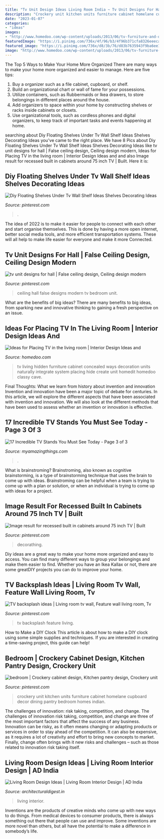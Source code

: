 ```yaml
---
title: "Tv Unit Design Ideas Living Room India ~ Tv Unit Designs For Hall"
description: "Crockery unit kitchen units furniture cabinet homelane cupboard decor dining pantry bedroom homes indian"
date: "2023-01-07"
categories:
- "ideas"
images:
- "http://www.homedoo.com/wp-content/uploads/2013/06/tv-furniture-and-decoration-10.jpg"
featuredImage: "https://i.pinimg.com/736x/4f/96/b3/4f96b371cfa8326eeeca5bc25bacf9ab.jpg"
featured_image: "https://i.pinimg.com/736x/d8/3b/76/d83b7635943f9ba6ee1267350bad6b1a.jpg"
image: "http://www.homedoo.com/wp-content/uploads/2013/06/tv-furniture-and-decoration-10.jpg"
---
```



The Top 5 Ways to Make Your Home More Organized
There are many ways to make your home more organized and easier to manage. Here are five tips: 
1. Buy a organizer such as a file cabinet, cupboard, or shelf. 
2. Build an organizational chart or wall of fame for your possessions. 
3. Utilize containers, such as Rubbermaids or Ikea drawers, to store belongings in different places around the house. 
4. Add organizers to space within your home by constructing shelves or racks inside cabinets or closets. 
5. Use organizational tools, such as cordless phones and digital organizers, to keep track of important tasks and events happening at home.

	

		
searching about Diy Floating Shelves Under Tv Wall Shelf Ideas Shelves Decorating Ideas you've came to the right place. We have 8 Pics about Diy Floating Shelves Under Tv Wall Shelf Ideas Shelves Decorating Ideas like tv unit designs for hall | False ceiling design, Ceiling design modern, Ideas for Placing TV in the living room | Interior Design Ideas and and also Image result for recessed built in cabinets around 75 inch TV | Built. Here it is:
		
    
## Diy Floating Shelves Under Tv Wall Shelf Ideas Shelves Decorating Ideas

<img loading=lazy src="https://i.pinimg.com/736x/19/9c/64/199c648f03fe8c1d567a94611e06fe9b.jpg" onerror="this.onerror=null;this.src='https://tse2.mm.bing.net/th?id=OIP.51B_Zm8YpPshblN3HoOHeQHaJ4&amp;pid=15.1';" alt="Diy Floating Shelves Under Tv Wall Shelf Ideas Shelves Decorating Ideas">

_Source: pinterest.com_

>. 

	

The idea of 2022 is to make it easier for people to connect with each other and start organise themselves. This is done by having a more open internet, better social media tools, and more efficient transportation systems. These will all help to make life easier for everyone and make it more Connected.

    
## Tv Unit Designs For Hall | False Ceiling Design, Ceiling Design Modern

<img loading=lazy src="https://i.pinimg.com/736x/78/0c/b6/780cb61b4629a01f20a98e21b98deee6.jpg" onerror="this.onerror=null;this.src='https://tse4.mm.bing.net/th?id=OIP._gC1ezPSrKYhnxMEs76RAgHaJ4&amp;pid=15.1';" alt="tv unit designs for hall | False ceiling design, Ceiling design modern">

_Source: pinterest.com_

>ceiling hall false designs modern tv bedroom unit. 

	

What are the benefits of big ideas?
There are many benefits to big ideas, from sparking new and innovative thinking to gaining a fresh perspective on an issue.

    
## Ideas For Placing TV In The Living Room | Interior Design Ideas And

<img loading=lazy src="http://www.homedoo.com/wp-content/uploads/2013/06/tv-furniture-and-decoration-10.jpg" onerror="this.onerror=null;this.src='https://tse4.mm.bing.net/th?id=OIP.jFkvRGe1E7lgRPYs7-pwFwHaFj&amp;pid=15.1';" alt="Ideas for Placing TV in the living room | Interior Design Ideas and">

_Source: homedoo.com_

>tv living hidden furniture cabinet concealed ways decoration units naturally integrate system placing hide create unit homedit homedoo classy cave. 

	

Final Thoughts: What we learn from history about invention and innovation
Invention and innovation have been a major topic of debate for centuries. In this article, we will explore the different aspects that have been associated with invention and innovation. We will also look at the different methods that have been used to assess whether an invention or innovation is effective.

    
## 17 Incredible TV Stands You Must See Today - Page 3 Of 3

<img loading=lazy src="https://myamazingthings.com/wp-content/uploads/2017/03/wall-unit-living-room-furniture-5-simple-modern-tv-wall-unit-designs-736-x-600.jpg" onerror="this.onerror=null;this.src='https://tse4.mm.bing.net/th?id=OIP.EmKChPGB49vlopmmcjU3GQHaGC&amp;pid=15.1';" alt="17 Incredible TV Stands You Must See Today - Page 3 of 3">

_Source: myamazingthings.com_

>. 

	

What is brainstroming?
Brainstroming, also known as cognitive brainstorming, is a type of brainstorming technique that uses the brain to come up with ideas. Brainstroming can be helpful when a team is trying to come up with a plan or solution, or when an individual is trying to come up with ideas for a project.

    
## Image Result For Recessed Built In Cabinets Around 75 Inch TV | Built

<img loading=lazy src="https://i.pinimg.com/736x/4f/96/b3/4f96b371cfa8326eeeca5bc25bacf9ab.jpg" onerror="this.onerror=null;this.src='https://tse4.mm.bing.net/th?id=OIP.fO0sz8tDSN_n3dUJz8h7VgAAAA&amp;pid=15.1';" alt="Image result for recessed built in cabinets around 75 inch TV | Built">

_Source: pinterest.com_

>decorathing. 

	

Diy ideas are a great way to make your home more organized and easy to access. You can find many different ways to group your belongings and make them easier to find. Whether you have an Ikea Kallax or not, there are some greatDIY projects you can do to improve your home.

    
## TV Backsplash Ideas | Living Room Tv Wall, Feature Wall Living Room, Tv

<img loading=lazy src="https://i.pinimg.com/736x/d8/3b/76/d83b7635943f9ba6ee1267350bad6b1a.jpg" onerror="this.onerror=null;this.src='https://tse4.mm.bing.net/th?id=OIP.AntedDsjQ8ptrVLFY-4EzgHaLH&amp;pid=15.1';" alt="TV backsplash ideas | Living room tv wall, Feature wall living room, Tv">

_Source: pinterest.com_

>tv backsplash feature living. 

	

How to Make a DIY Clock
This article is about how to make a DIY clock using some simple supplies and techniques. If you are interested in creating a time-saving project, this guide can help!

    
## Bedroom | Crockery Cabinet Design, Kitchen Pantry Design, Crockery Unit

<img loading=lazy src="https://i.pinimg.com/736x/fe/7f/9f/fe7f9feb9cb94f72c3ccfb811005a517--kitchen-furniture-kitchen-accessories.jpg" onerror="this.onerror=null;this.src='https://tse4.mm.bing.net/th?id=OIP.uGXUVH5YICFIJplSa_jXdwHaLF&amp;pid=15.1';" alt="bedroom | Crockery cabinet design, Kitchen pantry design, Crockery unit">

_Source: pinterest.com_

>crockery unit kitchen units furniture cabinet homelane cupboard decor dining pantry bedroom homes indian. 

	

The challenges of innovation: risk taking, competition, and change.
The challenges of innovation risk taking, competition, and change are three of the most important factors that affect the success of any business. Innovation can be risky, as it often means changing or adapting products or services in order to stay ahead of the competition. It can also be expensive, as it requires a lot of creativity and effort to bring new concepts to market. Finally, change often brings with it new risks and challenges – such as those related to innovation risk taking itself.

    
## Living Room Design Ideas | Living Room Interior Design | AD India

<img loading=lazy src="https://media.architecturaldigest.in/wp-content/uploads/2020/02/surat-apartment-interior-design_3-400x400.jpg" onerror="this.onerror=null;this.src='https://tse2.mm.bing.net/th?id=OIP.5kZyyf6oWKPDZ5KTRxW8PAAAAA&amp;pid=15.1';" alt="Living Room Design Ideas | Living Room Interior Design | AD India">

_Source: architecturaldigest.in_

>living interior. 

	

Inventions are the products of creative minds who come up with new ways to do things. From medical devices to consumer products, there is always something out there that people can use and improve. Some inventions are more novel than others, but all have the potential to make a difference in somebody’s life.

